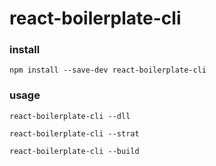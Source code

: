 # react-boilerplate-cli

### install
```
npm install --save-dev react-boilerplate-cli
```

### usage
```
react-boilerplate-cli --dll

react-boilerplate-cli --strat

react-boilerplate-cli --build
```
